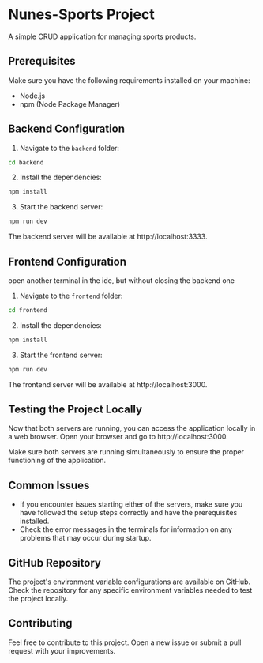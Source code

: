 # Nunes-Sports Project

A simple CRUD application for managing sports products.

## Prerequisites

Make sure you have the following requirements installed on your machine:

- Node.js
- npm (Node Package Manager)

## Backend Configuration

1. Navigate to the `backend` folder:

```bash
cd backend 
```

2. Install the dependencies:
```bash
npm install
```

3. Start the backend server:
```bash
npm run dev
```
The backend server will be available at http://localhost:3333.

## Frontend Configuration
open another terminal in the ide, but without closing the backend one
1. Navigate to the `frontend` folder:

```bash
cd frontend 
```
2. Install the dependencies:
```bash
npm install
```
3. Start the frontend server:
```bash
npm run dev
```
The frontend server will be available at http://localhost:3000.

## Testing the Project Locally

Now that both servers are running, you can access the application locally in a web browser. Open your browser and go to http://localhost:3000.

Make sure both servers are running simultaneously to ensure the proper functioning of the application.

## Common Issues

- If you encounter issues starting either of the servers, make sure you have followed the setup steps correctly and have the prerequisites installed.
- Check the error messages in the terminals for information on any problems that may occur during startup.

## GitHub Repository

The project's environment variable configurations are available on GitHub. Check the repository for any specific environment variables needed to test the project locally.

## Contributing

Feel free to contribute to this project. Open a new issue or submit a pull request with your improvements.